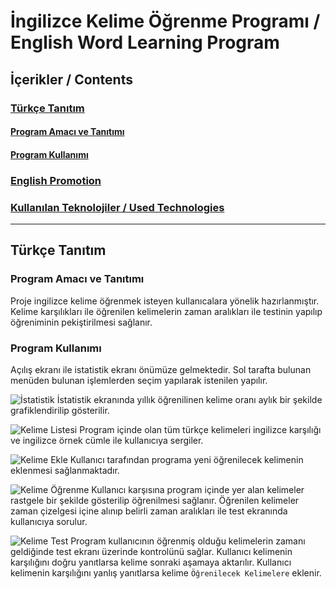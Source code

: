 # İngilizce Kelime Öğrenme Programı / English Word Learning Program

## İçerikler / Contents
### [Türkçe Tanıtım](#Türkçe-Tanıtım)
#### [Program Amacı ve Tanıtımı](#Program-Amacı-ve-Tanıtımı)
#### [Program Kullanımı](#Program-Kullanımı)
### [English Promotion](#English-Promotion)
### [Kullanılan Teknolojiler / Used Technologies](#Kullanılan-Teknolojiler)
---

## Türkçe Tanıtım
### Program Amacı ve Tanıtımı
Proje ingilizce kelime öğrenmek isteyen kullanıcalara yönelik hazırlanmıştır. Kelime karşılıkları ile öğrenilen kelimelerin zaman aralıkları ile testinin yapılıp öğreniminin pekiştirilmesi sağlanır.

### Program Kullanımı
Açılış ekranı ile istatistik ekranı önümüze gelmektedir. Sol tarafta bulunan menüden bulunan işlemlerden seçim yapılarak istenilen yapılır.

![İstatistik](https://github.com/ismetkizgin/Dictionary/blob/master/images/%C4%B0statistik.png)
İstatistik ekranında yıllık öğrenilinen kelime oranı aylık bir şekilde grafiklendirilip gösterilir.

![Kelime Listesi](https://github.com/ismetkizgin/Dictionary/blob/master/images/Kelime%20Listesi.png)
Program içinde olan tüm türkçe kelimeleri ingilizce karşılığı ve ingilizce örnek cümle ile kullanıcıya sergiler.

![Kelime Ekle](https://github.com/ismetkizgin/Dictionary/blob/master/images/Kelime%20Ekle.png)
Kullanıcı tarafından programa yeni öğrenilecek kelimenin eklenmesi sağlanmaktadır.

![Kelime Öğrenme](https://github.com/ismetkizgin/Dictionary/blob/master/images/Kelime%20%C3%96%C4%9Fren.png)
Kullanıcı karşısına program içinde yer alan kelimeler rastgele bir şekilde gösterilip öğrenilmesi sağlanır. Öğrenilen kelimeler zaman çizelgesi içine alınıp belirli zaman aralıkları ile test ekranında kullanıcıya sorulur.

![Kelime Test](https://github.com/ismetkizgin/Dictionary/blob/master/images/Kelime%20Test.png)
Program kullanıcının öğrenmiş olduğu kelimelerin zamanı geldiğinde test ekranı üzerinde kontrolünü sağlar. Kullanıcı kelimenin karşılığını doğru yanıtlarsa kelime sonraki aşamaya aktarılır. Kullanıcı kelimenin karşılığını yanlış yanıtlarsa kelime `Öğrenilecek Kelimelere` eklenir.
